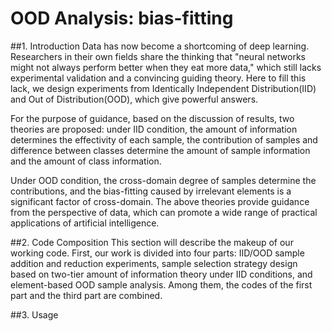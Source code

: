 # OOD Analysis: bias-fitting

##1. Introduction
Data has now become a shortcoming of deep learning. Researchers in their own fields share the thinking that "neural networks might not always perform better when they eat more data," which still lacks experimental validation and a convincing guiding theory. Here to fill this lack, we design experiments from Identically Independent Distribution(IID) and Out of Distribution(OOD), which give powerful answers. 

For the purpose of guidance, based on the discussion of results, two theories are proposed: under IID condition, the amount of information determines the effectivity of each sample, the contribution of samples and difference between classes determine the amount of sample information and the amount of class information.

Under OOD condition, the cross-domain degree of samples determine the contributions, and the bias-fitting caused by irrelevant elements is a significant factor of cross-domain. The above theories provide guidance from the perspective of data, which can promote a wide range of practical applications of artificial intelligence.

##2. Code Composition
This section will describe the makeup of our working code. First, our work is divided into four parts: IID/OOD sample addition and reduction experiments, sample selection strategy design based on two-tier amount of information theory under IID conditions, and element-based OOD sample analysis. Among them, the codes of the first part and the third part are combined.

##3. Usage

